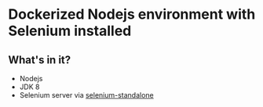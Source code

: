 # Dockerized Nodejs environment with Selenium installed

## What's in it?

- Nodejs
- JDK 8
- Selenium server via [selenium-standalone](https://github.com/vvo/selenium-standalone)

